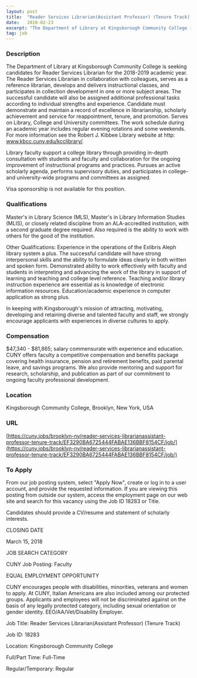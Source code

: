 ```yaml
---
layout: post
title:  "Reader Services Librarian(Assistant Professor) (Tenure Track) in Brooklyn, New York - Kingsborough Community College, City University of New York"
date:   2018-02-23
excerpt: "The Department of Library at Kingsborough Community College is seeking candidates for Reader Services Librarian for the 2018-2019 academic year. The Reader Services Librarian in collaboration with colleagues, serves as a reference librarian, develops and delivers instructional classes, and participates in collection development in one or more subject areas. The..."
tag: job
---
```


### Description   

The Department of Library at Kingsborough Community College is seeking candidates for Reader Services Librarian for the 2018-2019 academic year. The Reader Services Librarian in collaboration with colleagues, serves as a reference librarian, develops and delivers instructional classes, and participates in collection development in one or more subject areas. The successful candidate will also be assigned additional professional tasks according to individual strengths and experience. Candidate must demonstrate and maintain a record of excellence in librarianship, scholarly achievement and service for reappointment, tenure, and promotion. Serves on Library, College and University committees. The work schedule during an academic year includes regular evening rotations and some weekends. For more information see the Robert J. Kibbee Library website at http: www.kbcc.cuny.edu/kcclibrary/.

Library faculty support a college library through providing in-depth consultation with students and faculty and collaboration for the ongoing improvement of instructional programs and practices. Pursues an active scholarly agenda, performs supervisory duties, and participates in college-and university-wide programs and committees as assigned.

Visa sponsorship is not available for this position.




### Qualifications   

Master's in Library Science (MLS), Master's in Library Information Studies (MLIS), or closely related discipline from an ALA-accredited institution, with a second graduate degree required. Also required is the ability to work with others for the good of the institution.

Other Qualifications: Experience in the operations of the Exlibris Aleph library system a plus. The successful candidate will have strong interpersonal skills and the ability to formulate ideas clearly in both written and spoken form. Demonstrated ability to work effectively with faculty and students in interpreting and advancing the work of the library in support of learning and teaching and college level reference. Teaching and/or library instruction experience are essential as is knowledge of electronic information resources. Education/academic experience in computer application as strong plus.

In keeping with Kingsborough's mission of attracting, motivating, developing and retaining diverse and talented faculty and staff, we strongly encourage applicants with experiences in diverse cultures to apply.


### Compensation   

$47,340 - $81,865; salary commensurate with experience and education.  CUNY offers faculty a competitive compensation and benefits package covering health insurance, pension and retirement benefits, paid parental leave, and savings programs. We also provide mentoring and support for research, scholarship, and publication as part of our commitment to ongoing faculty professional development.


### Location   

Kingsborough Community College, Brooklyn, New York, USA


### URL   

[https://cuny.jobs/brooklyn-ny/reader-services-librarianassistant-professor-tenure-track/EF3290BA6725444FABAE136BBF8154CF/job/](https://cuny.jobs/brooklyn-ny/reader-services-librarianassistant-professor-tenure-track/EF3290BA6725444FABAE136BBF8154CF/job/)

### To Apply   

From our job posting system, select "Apply Now", create or log in to a user account, and provide the requested information. If you are viewing this posting from outside our system, access the employment page on our web site and search for this vacancy using the Job ID 18283 or Title.

Candidates should provide a CV/resume and statement of scholarly interests.

CLOSING DATE

March 15, 2018

JOB SEARCH CATEGORY

CUNY Job Posting: Faculty

EQUAL EMPLOYMENT OPPORTUNITY

CUNY encourages people with disabilities, minorities, veterans and women to apply. At CUNY, Italian Americans are also included among our protected groups. Applicants and employees will not be discriminated against on the basis of any legally protected category, including sexual orientation or gender identity. EEO/AA/Vet/Disability Employer.

Job Title: Reader Services Librarian(Assistant Professor) (Tenure Track)

Job ID: 18283

Location: Kingsborough Community College

Full/Part Time: Full-Time

Regular/Temporary: Regular





